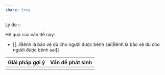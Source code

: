 ```yaml
---
share: true
---
```

Lý do :: 

Hệ quả của vấn đề này:
- [[../Bênh là bảo vệ dù cho người được bênh sai|Bênh là bảo vệ dù cho người được bênh sai]]


| Giải pháp gợi ý | Vấn đề phát sinh |
| --------------- | ---------------- |
|                 |                  |